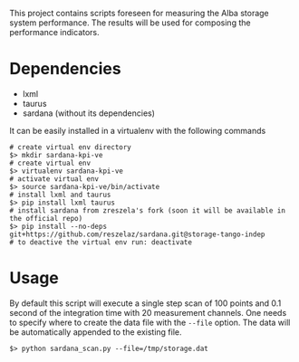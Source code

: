 This project contains scripts foreseen for measuring the Alba storage system
performance. The results will be used for composing the performance 
indicators.

# Dependencies

- lxml
- taurus
- sardana (without its dependencies)

It can be easily installed in a virtualenv with the following commands

~~~
# create virtual env directory
$> mkdir sardana-kpi-ve
# create virtual env
$> virtualenv sardana-kpi-ve
# activate virtual env
$> source sardana-kpi-ve/bin/activate
# install lxml and taurus
$> pip install lxml taurus
# install sardana from zreszela's fork (soon it will be available in the official repo)
$> pip install --no-deps git+https://github.com/reszelaz/sardana.git@storage-tango-indep
# to deactive the virtual env run: deactivate
~~~

# Usage

By default this script will execute a single step scan of 100 points and 0.1
 second of the integration time with 20 measurement channels. One needs to 
 specify where to create the data file with the `--file` option. The data will
 be automatically appended to the existing file.
 
~~~
$> python sardana_scan.py --file=/tmp/storage.dat
~~~
 

